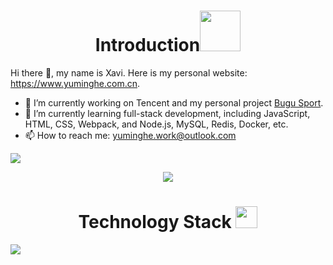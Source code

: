 <h1 align="center">Introduction<img src="https://media.giphy.com/media/bcKmIWkUMCjVm/giphy.gif" width="65"></h1>

Hi there 👋, my name is Xavi. Here is my personal website: https://www.yuminghe.com.cn.
- 🔭 I’m currently working on Tencent and my personal project [Bugu Sport](https://www.bugusport.com).
- 🌱 I’m currently learning full-stack development, including JavaScript, HTML, CSS, Webpack, and Node.js, MySQL, Redis, Docker, etc.
- 📫 How to reach me: yuminghe.work@outlook.com
<!-- - 👯 I’m looking to collaborate on ...
- 🤔 I’m looking for help with ...
- 💬 Ask me about ... 
- 😄 Pronouns: ...
- ⚡ Fun fact: ... -->

<p align = "left">
<img src="https://github-readme-stats.vercel.app/api?username=HeXavi8&hide=issues&count_private=true&show_icons=true"/>
</p>

<p align = "center">
 <img src="https://activity-graph.herokuapp.com/graph?username=HeXavi8&theme=minimal">
</p>


<h1 align="center">Technology Stack <img src="https://media.giphy.com/media/WUlplcMpOCEmTGBtBW/giphy.gif" width="35"></h1>

<p align = "left">
<img src="https://github-readme-stats.vercel.app/api/top-langs/?username=HeXavi8&count_private=true&layout=compact"/>
</p>

